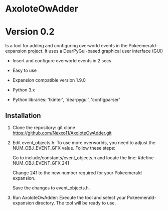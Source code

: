 # AxoloteOwAdder
# Version 0.2

Is a tool for adding and configuring overworld events in the Pokeemerald-expansion project.
It uses a DearPyGui-based graphical user interface (GUI)

- Insert and configure overworld events in 2 secs
- Easy to use
- Expansion compatible version 1.9.0

- Python 3.x
- Python libraries: 'tkinter', 'dearpygui', 'configparser'

## Installation

1. Clone the repository:
    git clone https://github.com/Nexxo11/AxoloteOwAdder.git
    
2. Edit event_objects.h:
    To use more overworlds, you need to adjust the NUM_OBJ_EVENT_GFX value. Follow these steps:

    Go to include/constants/event_objects.h and locate the line:
    #define NUM_OBJ_EVENT_GFX 241

    Change 241 to the new number required for your Pokeemerald expansion.

    Save the changes to event_objects.h.

3. Run AxoloteOwAdder:
    Execute the tool and select your Pokeemerald-expansion directory. 
    The tool will be ready to use.